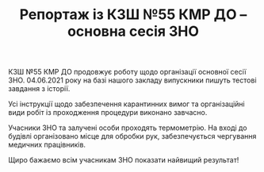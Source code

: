 ﻿---
title: Репортаж із КЗШ №55 КМР ДО – основна сесія ЗНО
---

КЗШ №55 КМР ДО продовжує роботу щодо організації основної сесії ЗНО. 04.06.2021 року на базі нашого закладу випускники пишуть тестові завдання з історії.

Усі інструкції щодо забезпечення карантинних вимог та організаційні види робіт із проходження процедури виконано завчасно. 

Учасники ЗНО та залучені особи проходять термометрію. На вході до будівлі організовано місце для обробки рук, забезпечується чергування медичних працівників. 

Щиро бажаємо всім учасникам ЗНО показати найвищий результат!

<slideshow></slideshow>